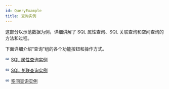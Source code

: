 ```yaml
---
id: QueryExample
title: 查询实例
---
```

这部分以示范数据为例，详细讲解了 SQL 属性查询、SQL 关联查询和空间查询的方法和过程。

下面详细介绍“查询”组的各个功能按钮和操作方式。

![](../img/smalltitle.png) [SQL 属性查询实例](SQLQuery_Example)

![](../img/smalltitle.png) [SQL 关联查询实例](SQLQuery_Related)

![](../img/smalltitle.png) [空间查询实例](SpatialQuery_Example)

